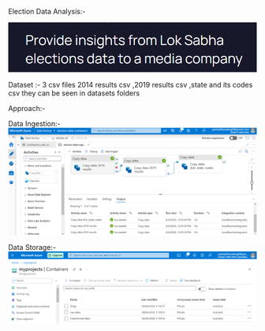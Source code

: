 Election Data Analysis:- 

![Problem Statement](./screenshots/Challenge.PNG) 

Dataset :- 
3 csv files 
2014 results csv ,2019 results csv ,state and its codes csv 
they can be seen in datasets folders 

Approach:- 

Data Ingestion:- 
![data factory pipeline](./screenshots/data-ingestion.PNG) 


Data Storage:-
![Data lake gen 2](./screenshots/storage-container.PNG) 
 
